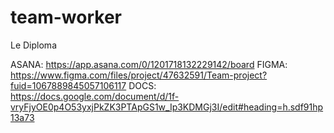 # team-worker
Le Diploma

ASANA: https://app.asana.com/0/1201718132229142/board
FIGMA: https://www.figma.com/files/project/47632591/Team-project?fuid=1067889845057106117
DOCS: https://docs.google.com/document/d/1f-vryFjyOE0p4O53yxjPkZK3PTApGS1w_Ip3KDMGj3I/edit#heading=h.sdf91hp13a73
